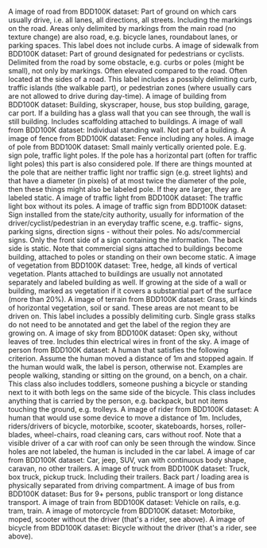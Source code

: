 A image of road from BDD100K dataset: Part of ground on which cars usually drive, i.e. all lanes, all directions, all streets. Including the markings on the road. Areas only delimited by markings from the main road (no texture change) are also road, e.g. bicycle lanes, roundabout lanes, or parking spaces. This label does not include curbs.
A image of sidewalk from BDD100K dataset: Part of ground designated for pedestrians or cyclists. Delimited from the road by some obstacle, e.g. curbs or poles (might be small), not only by markings. Often elevated compared to the road. Often located at the sides of a road. This label includes a possibly delimiting curb, traffic islands (the walkable part), or pedestrian zones (where usually cars are not allowed to drive during day-time).
A image of building from BDD100K dataset: Building, skyscraper, house, bus stop building, garage, car port. If a building has a glass wall that you can see through, the wall is still building. Includes scaffolding attached to buildings.
A image of wall from BDD100K dataset: Individual standing wall. Not part of a building.
A image of fence from BDD100K dataset: Fence including any holes.
A image of pole from BDD100K dataset: Small mainly vertically oriented pole. E.g. sign pole, traffic light poles. If the pole has a horizontal part (often for traffic light poles) this part is also considered pole. If there are things mounted at the pole that are neither traffic light nor traffic sign (e.g. street lights) and that have a diameter (in pixels) of at most twice the diameter of the pole, then these things might also be labeled pole. If they are larger, they are labeled static.
A image of traffic light from BDD100K dataset: The traffic light box without its poles.
A image of traffic sign from BDD100K dataset: Sign installed from the state/city authority, usually for information of the driver/cyclist/pedestrian in an everyday traffic scene, e.g. traffic- signs, parking signs, direction signs - without their poles. No ads/commercial signs. Only the front side of a sign containing the information. The back side is static. Note that commercial signs attached to buildings become building, attached to poles or standing on their own become static.
A image of vegetation from BDD100K dataset: Tree, hedge, all kinds of vertical vegetation. Plants attached to buildings are usually not annotated separately and labeled building as well. If growing at the side of a wall or building, marked as vegetation if it covers a substantial part of the surface (more than 20%).
A image of terrain from BDD100K dataset: Grass, all kinds of horizontal vegetation, soil or sand. These areas are not meant to be driven on. This label includes a possibly delimiting curb. Single grass stalks do not need to be annotated and get the label of the region they are growing on.
A image of sky from BDD100K dataset: Open sky, without leaves of tree. Includes thin electrical wires in front of the sky.
A image of person from BDD100K dataset: A human that satisfies the following criterion. Assume the human moved a distance of 1m and stopped again. If the human would walk, the label is person, otherwise not. Examples are people walking, standing or sitting on the ground, on a bench, on a chair. This class also includes toddlers, someone pushing a bicycle or standing next to it with both legs on the same side of the bicycle. This class includes anything that is carried by the person, e.g. backpack, but not items touching the ground, e.g. trolleys.
A image of rider from BDD100K dataset: A human that would use some device to move a distance of 1m. Includes, riders/drivers of bicycle, motorbike, scooter, skateboards, horses, roller-blades, wheel-chairs, road cleaning cars, cars without roof. Note that a visible driver of a car with roof can only be seen through the window. Since holes are not labeled, the human is included in the car label.
A image of car from BDD100K dataset: Car, jeep, SUV, van with continuous body shape, caravan, no other trailers.
A image of truck from BDD100K dataset: Truck, box truck, pickup truck. Including their trailers. Back part / loading area is physically separated from driving compartment.
A image of bus from BDD100K dataset: Bus for 9+ persons, public transport or long distance transport.
A image of train from BDD100K dataset: Vehicle on rails, e.g. tram, train.
A image of motorcycle from BDD100K dataset: Motorbike, moped, scooter without the driver (that's a rider, see above).
A image of bicycle from BDD100K dataset: Bicycle without the driver (that's a rider, see above).